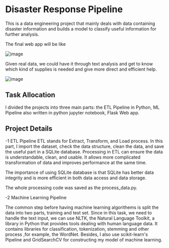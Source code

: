
# Disaster Response Pipeline

This is a data engineering project that mainly deals with data containing disaster information and builds a model to classify useful information for further analysis.

The final web app will be like 

![image](https://github.com/wanlidu2/disaster_response_pipeline/assets/121735612/e1d5894e-5f0f-498e-a3e6-400d15433557)

Given real data, we could have it through text analysis and get to know which kind of supplies is needed and give more direct and efficient help.

![image](https://github.com/wanlidu2/disaster_response_pipeline/assets/121735612/ba872887-fa22-4d2b-bb90-83fa5d2afd55)

## Task Allocation

I divided the projects into three main parts: the ETL Pipeline in Python, ML Pipeline also written in python jupyter notebook, Flask Web app.

## Project Details

-1 ETL Pipeline
ETL stands for Extract, Transform, and Load process. In this part, I import the dataset, check the data structure, clean the data, and save the useful part in a SQLite database. Processing in ETL can ensure the data is understandable, clean, and usable. It allows more complicated transformation of data and improves performance at the same time.

The importance of using SQLite database is that SQLite has better data integrity and is more efficient in both data access and data storage.

The whole processing code was saved as the process_data.py.

-2 Machine Learning Pipeline

The common step before having machine learning algorithems is split the data into two parts, training and test set. Since in this task, we need to handle the text input, we can use NLTK, the Natural Language Toolkit, a library in Python that provides tools dealing with human language data. It contains libraries for classification, tokenization, stemming and other process ,for example, the WordNet. Besides, I also use scikit-learn's Pipeline and GridSearchCV for constructing my model of machine learning.
